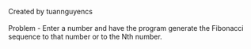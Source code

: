Created by tuannguyencs<br><br>
Problem - Enter a number and have the program generate the Fibonacci sequence to that number or to the Nth number.
